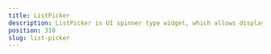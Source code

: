 ```yaml
---
title: ListPicker
description: ListPicker is UI spinner type widget, which allows displaying a list of options. the component can be set up via XML or Code-Behind, and we can control the displayed options via its `items` property and its current selected value via its `selectedIndex` property
position: 310
slug: list-picker
---
```

